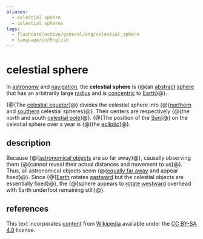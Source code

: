 ```yaml
---
aliases:
  - celestial sphere
  - celestial spheres
tags:
  - flashcard/active/general/eng/celestial_sphere
  - language/in/English
---
```


# celestial sphere

In [astronomy](astronomy.md) and [navigation](navigation.md), the __celestial sphere__ is {@{an [abstract](abstraction.md) [sphere](sphere.md) that has an arbitrarily large [radius](radius.md) and is [concentric](concentric%20objects.md) to [Earth](Earth.md)}@}. <!--SR:!2026-02-27,406,290-->

{@{The [celestial equator](celestial%20equator.md)}@} divides the celestial sphere into {@{[northern](northern%20celestial%20sphere.md) and [southern](southern%20celestial%20sphere.md) celestial spheres}@}. Their centers are respectively {@{the north and south [celestial pole](celestial%20pole.md)}@}. {@{The position of the [Sun](Sun.md)}@} on the celestial sphere over a year is {@{the [ecliptic](ecliptic.md)}@}. <!--SR:!2028-08-16,1173,350!2026-07-08,543,310!2028-06-17,1127,350!2027-05-26,798,330!2027-08-26,866,330-->

## description

Because {@{[astronomical objects](astronomical%20object.md) are so far away}@}, causally observing them {@{cannot reveal their actual distances and movement to us}@}. Thus, all astronomical objects seem {@{[equally far away](equidistant.md) and appear fixed}@}. Since {@{[Earth](Earth.md) rotates [eastward](east.md) but the celestial objects are essentially fixed}@}, the {@{sphere appears to [rotate westward](diurnal%20motion.md) overhead with Earth underfoot remaining still}@}. <!--SR:!2027-03-31,752,330!2027-05-25,796,330!2027-06-11,822,330!2029-07-18,1367,310!2025-11-06,334,290-->

## references

This text incorporates [content](https://en.wikipedia.org/wiki/celestial_sphere) from [Wikipedia](Wikipedia.md) available under the [CC BY-SA 4.0](https://creativecommons.org/licenses/by-sa/4.0/) license.
